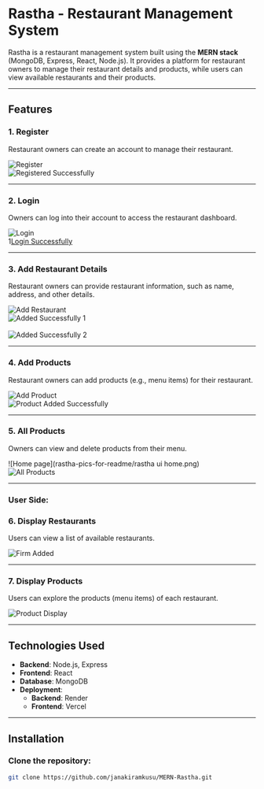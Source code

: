 # Rastha - Restaurant Management System

Rastha is a restaurant management system built using the **MERN stack** (MongoDB, Express, React, Node.js). It provides a platform for restaurant owners to manage their restaurant details and products, while users can view available restaurants and their products.

---

## Features

### 1. **Register**
Restaurant owners can create an account to manage their restaurant.

![Register](rastha-pics-for-readme/vendorregister.png)  <br>
![Registered Successfully](rastha-pics-for-readme/vendor-registered-successfully.png)

---

### 2. **Login**
Owners can log into their account to access the restaurant dashboard.

![Login](rastha-pics-for-readme/vendorlogin.png) <br>
1[Login Successfully]() 

---

### 3. **Add Restaurant Details**
Restaurant owners can provide restaurant information, such as name, address, and other details.

![Add Restaurant](rastha-pics-for-readme/add-firm.png) <br> 
![Added Successfully 1](rastha-pics-for-readme/add-firm-successfully1.png) <br>  
![Added Successfully 2](rastha-pics-for-readme/add-firm-sucessfully-2.png) 

---

### 4. **Add Products**
Restaurant owners can add products (e.g., menu items) for their restaurant.

![Add Product](rastha-pics-for-readme/add-product.png)  <br>
![Product Added Successfully](rastha-pics-for-readme/add-product-sucessfully.png) <br>

---

### 5. **All Products**
Owners can view and delete products from their menu.

![Home page](rastha-pics-for-readme/rastha ui home.png) <br>
![All Products](rastha-pics-for-readme/All-products.png) 

---

### **User Side:**

### 6. **Display Restaurants**
Users can view a list of available restaurants.

 
![Firm Added](rastha-pics-for-readme/rastha-firm-added.png)

---

### 7. **Display Products**
Users can explore the products (menu items) of each restaurant.

![Product Display](rastha-pics-for-readme/rastha-product-added.png)

---

## Technologies Used

- **Backend**: Node.js, Express
- **Frontend**: React
- **Database**: MongoDB
- **Deployment**:
  - **Backend**: Render
  - **Frontend**: Vercel

---

## Installation

### Clone the repository:

```bash
git clone https://github.com/janakiramkusu/MERN-Rastha.git
